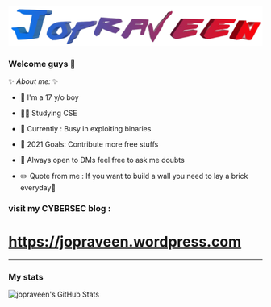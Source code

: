 ![name](https://github.com/jopraveen/jopraveen/blob/main/some-gifs/name-without-bg.png)

### Welcome guys 🙂

 ✨ _About me:_ ✨

- 👦 I'm a 17 y/o boy

- 👨‍🎓 Studying CSE

- 🏃 Currently : Busy in exploiting binaries

- 🥅 2021 Goals: Contribute more free stuffs

- 💬 Always open to DMs feel free to ask me doubts

- ✏️ Quote from me : If you want to build a wall you need to lay a brick everyday🙂

### visit my CYBERSEC blog :
# https://jopraveen.wordpress.com

<!--
- 📲 To contact me : 
[<img align="left" alt="Jopraveen | Instagram" width="22px" src="https://cdn.jsdelivr.net/npm/simple-icons@v3/icons/instagram.svg" />][instagram]
-->
---
### My stats
  <img align="left" alt="jopraveen's GitHub Stats" src="https://github-readme-stats.codestackr.vercel.app/api?username=jopraveen&show_icons=true&hide_border=true" />

